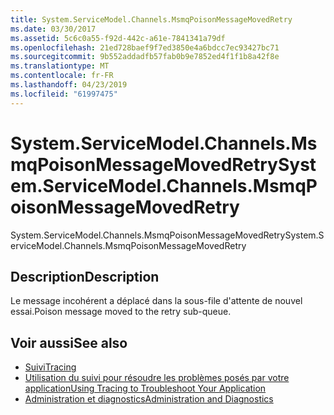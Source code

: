 ```yaml
---
title: System.ServiceModel.Channels.MsmqPoisonMessageMovedRetry
ms.date: 03/30/2017
ms.assetid: 5c6c0a55-f92d-442c-a61e-7841341a79df
ms.openlocfilehash: 21ed728baef9f7ed3850e4a6bdcc7ec93427bc71
ms.sourcegitcommit: 9b552addadfb57fab0b9e7852ed4f1f1b8a42f8e
ms.translationtype: MT
ms.contentlocale: fr-FR
ms.lasthandoff: 04/23/2019
ms.locfileid: "61997475"
---
```

# <a name="systemservicemodelchannelsmsmqpoisonmessagemovedretry"></a><span data-ttu-id="4c033-102">System.ServiceModel.Channels.MsmqPoisonMessageMovedRetry</span><span class="sxs-lookup"><span data-stu-id="4c033-102">System.ServiceModel.Channels.MsmqPoisonMessageMovedRetry</span></span>
<span data-ttu-id="4c033-103">System.ServiceModel.Channels.MsmqPoisonMessageMovedRetry</span><span class="sxs-lookup"><span data-stu-id="4c033-103">System.ServiceModel.Channels.MsmqPoisonMessageMovedRetry</span></span>  
  
## <a name="description"></a><span data-ttu-id="4c033-104">Description</span><span class="sxs-lookup"><span data-stu-id="4c033-104">Description</span></span>  
 <span data-ttu-id="4c033-105">Le message incohérent a déplacé dans la sous-file d'attente de nouvel essai.</span><span class="sxs-lookup"><span data-stu-id="4c033-105">Poison message moved to the retry sub-queue.</span></span>  
  
## <a name="see-also"></a><span data-ttu-id="4c033-106">Voir aussi</span><span class="sxs-lookup"><span data-stu-id="4c033-106">See also</span></span>

- [<span data-ttu-id="4c033-107">Suivi</span><span class="sxs-lookup"><span data-stu-id="4c033-107">Tracing</span></span>](../../../../../docs/framework/wcf/diagnostics/tracing/index.md)
- [<span data-ttu-id="4c033-108">Utilisation du suivi pour résoudre les problèmes posés par votre application</span><span class="sxs-lookup"><span data-stu-id="4c033-108">Using Tracing to Troubleshoot Your Application</span></span>](../../../../../docs/framework/wcf/diagnostics/tracing/using-tracing-to-troubleshoot-your-application.md)
- [<span data-ttu-id="4c033-109">Administration et diagnostics</span><span class="sxs-lookup"><span data-stu-id="4c033-109">Administration and Diagnostics</span></span>](../../../../../docs/framework/wcf/diagnostics/index.md)
